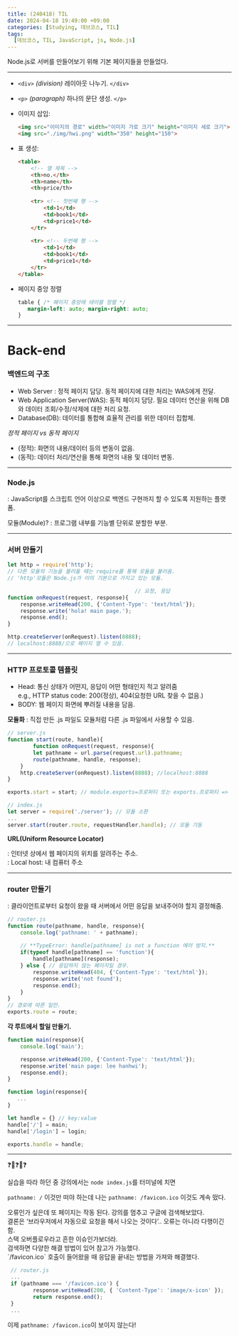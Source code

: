 ```yaml
---
title: (240418) TIL
date: 2024-04-18 19:49:00 +09:00
categories: [Studying, 데브코스, TIL]
tags: 
  [데브코스, TIL, JavaScript, js, Node.js]
---
```


Node.js로 서버를 만들어보기 위해 기본 페이지들을 만들었다.

---
- `<div>` *(division)* 레이아웃 나누기. `</div>`
- `<p>`  *(paragraph)* 하나의 문단 생성. `</p>`
- 이미지 삽입:
    ```html
    <img src="이미지의 경로" width="이미지 가로 크기" height="이미지 세로 크기">
    <img src="./img/hwi.png" width="350" height="150">
    ```
    
- 표 생성:
    ```html
    <table> 
    	<!-- 열 제목 -->
    	<th>no.</th>
    	<th>name</th>
    	<th>price/th>
    	
    	<tr> <!-- 첫번째 행 -->
    		<td>1</td>
    		<td>book1</td>
    		<td>price1</td>
    	</tr>
    	
    	<tr> <!-- 두번째 행 -->
    		<td>1</td>
    		<td>book1</td>
    		<td>price1</td>
    	</tr>
    </table>
    ```
    
- 페이지 중앙 정렬
    
    ```css
    table { /* 페이지 중앙에 테이블 정렬 */
       margin-left: auto; margin-right: auto;
    }
    ```
    

---

<div>

<div>

Back-end
===

### 백엔드의 구조
- Web Server : 정적 페이지 담당. 동적 페이지에 대한 처리는 WAS에게 전달.
- Web Application Server(WAS): 동적 페이지 담당. 필요 데이터 연산을 위해 DB와 데이터 조회/수정/삭제에 대한 처리 요청.
- Database(DB): 데이터를 통합해 효율적 관리를 위한 데이터 집합체.

*정적 페이지 vs 동적 페이지*

- (정적): 화면의 내용/데이터 등의 변동이 없음.
- (동적): 데이터 처리/연산을 통해 화면의 내용 및 데이터 변동.

---

### Node.js
: JavaScript를 스크립트 언어 이상으로 백엔드 구현까지 할 수 있도록 지원하는 플랫폼. 

모듈(Module)? : 프로그램 내부를 기능별 단위로 분할한 부분.

---

### **서버 만들기**

```jsx
let http = require('http');
// 다른 모듈의 기능을 불러올 때는 require를 통해 모듈을 불러옴.
// 'http'모듈은 Node.js가 이미 기본으로 가지고 있는 모듈.

										// 요청, 응답
function onRequest(request, response){
    response.writeHead(200, {'Content-Type': 'text/html'});
    response.write('hola! main page.');
    response.end();
}

http.createServer(onRequest).listen(8888);
// localhost:8888/으로 페이지 열 수 있음.
```
---

### **HTTP 프로토콜 템플릿**
- Head: 통신 상태가 어떤지, 응답이 어떤 형태인지 적고 알려줌<div>
	   e.g., HTTP status code: 200(정상), 404(요청한 URL 찾을 수 없음.)
- BODY: 웹 페이지 화면에 뿌려질 내용을 담음.

<div>

**모듈화**
: 직접 만든 .js 파일도 모듈처럼 다른 .js 파일에서 사용할 수 있음.

```jsx
// server.js
function start(route, handle){ 
		function onRequest(request, response){
        let pathname = url.parse(request.url).pathname;
        route(pathname, handle, response);
    }
	http.createServer(onRequest).listen(8888); //localhost:8888
}

exports.start = start; // module.exports=프로퍼티 또는 exports.프로퍼티 => 모듈 내보내기.
```

```jsx
// index.js
let server = require('./server'); // 모듈 소환
...
server.start(router.route, requestHandler.handle); // 모듈 기동
```

**URL(Uniform Resource Locator)** <div>
: 인터넷 상에서 웹 페이지의 위치를 알려주는 주소.<div>
: Local host: 내 컴퓨터 주소

---

### router 만들기
: 클라이언트로부터 요청이 왔을 때 서버에서 어떤 응답을 보내주어야 할지 결정해줌.

```jsx
// router.js
function route(pathname, handle, response){
    console.log('pathname: ' + pathname);
    
    // **TypeError: handle[pathname] is not a function 에러 방지.**
    if(typeof handle[pathname] == 'function'){
        handle[pathname](response);
    } else { // 응답하지 않는 페이지일 경우.
        response.writeHead(404, {'Content-Type': 'text/html'});
        response.write('not found');
        response.end();
    }
}
// 경로에 따른 일만.
exports.route = route;
```

**각 루트에서 할일 만들기.**

```jsx
function main(response){
    console.log('main');

    response.writeHead(200, {'Content-Type': 'text/html'});
    response.write('main page: lee hanhwi');
    response.end();
}

function login(response){
   ...
}

let handle = {} // key:value
handle['/'] = main;
handle['/login'] = login;

exports.handle = handle;
```
---

❓🤔❓🤔❓

실습을 따라 하던 중 강의에서는 `node index.js`를 터미널에 치면 <div>
`pathname: /` 이것만 떠야 하는데 나는 `pathname: /favicon.ico` 이것도 계속 떴다.
<div>
오류인가 싶은데 또 페이지는 작동 된다. 강의를 멈추고 구글에 검색해보았다.<div>
결론은 ‘브라우저에서 자동으로 요청을 해서 나오는 것이다’.. 오류는 아니라 다행이긴 함.
<div>
스택 오버플로우라고 흔한 이슈인가보더라.<div>
검색하면 다양한 해결 방법이 있어 참고가 가능했다.
<div>
`/favicon.ico` 호출이 들어왔을 때 응답을 끝내는 방법을 가져와 해결했다.

```jsx
 // router.js
 ...
 if (pathname === '/favicon.ico') {
        response.writeHead(200, { 'Content-Type': 'image/x-icon' });
        return response.end();
 }
 ...
```
이제 `pathname: /favicon.ico`이 보이지 않는다!